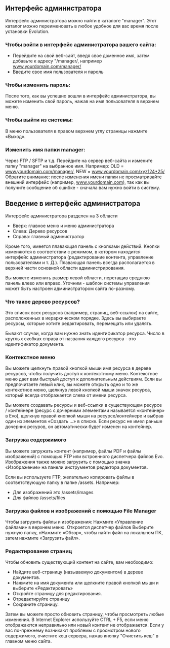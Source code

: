 ## Интерфейс администратора ##

Интерфейс администратора можно найти в каталоге "manager". Этот каталог можно переименовать в любое удобное для вас время после установки Evolution.

### Чтобы войти в интерфейс администратора вашего сайта: ###
- Перейдите на свой веб-сайт, введя свое доменное имя, затем добавьте к адресу "/manager/, например www.yourdomain.com/manager/
- Введите свое имя пользователя и пароль

### Чтобы изменить пароль: ###
После того, как вы успешно вошли в интерфейс администратора, вы можете изменить свой пароль, нажав на имя пользователя в верхнем меню.

### Чтобы выйти из системы: ###
В меню пользователя в правом верхнем углу страницы нажмите «Выход».

### Изменить имя папки manager: ###
Через FTP / SFTP и т.д. Перейдите на сервер веб-сайта и измените папку "manager" на выбранное имя.
Например: OLD = www.yourdomain.com/manager/, NEW = www.yourdomain.com/xyz124*25/
Обратите внимание: после изменения имени папки не просматривайте внешний интерфейс (например, www.yourdomain.com), так как вы получите сообщение об ошибке - сначала вам нужно войти в систему.

## Введение в интерфейс администратора ##
Интерфейс администратора разделен на 3 области

- Вверх: главное меню и меню администратора
- Слева: Дерево ресурсов
- Справа: главный администратор

Кроме того, имеется плавающая панель с кнопками действий. Кнопки изменяются в соответствии с режимом, в котором находится интерфейс администратора (редактирование контента, управление пользователями и т. Д.). Плавающая панель всегда располагается в верхней части основной области администрирования.

Вы можете изменить размер левой области, перетащив среднюю панель влево или вправо. Уточним - шаблон системы управления может быть настроен администратором сайта по-разному.

### Что такое дерево ресурсов? ###
Это список всех ресурсов (например, страниц, веб-ссылок) на сайте, расположенных в иерархическом порядке. Здесь вы выбираете ресурсы, которые хотите редактировать, перемещать или удалять.

Бывают случаи, когда вам нужно знать идентификатор ресурса. Число в круглых скобках справа от названия каждого ресурса - это идентификатор документа.


### Контекстное меню ###
Вы можете щелкнуть правой кнопкой мыши имя ресурса в дереве ресурсов, чтобы получить доступ к контекстному меню. Контекстное меню дает вам быстрый доступ к дополнительным действиям. Если вы предпочитаете левый клик, вы можете открыть одно и то же контекстное меню, щелкнув левой кнопкой мыши значок ресурса, который всегда отображается слева от имени ресурса.


Вы можете создавать ресурсы и веб-ссылки в существующем ресурсе / контейнере (ресурс с дочерними элементами называется «контейнер» в Evo), щелкнув правой кнопкой мыши на ресурсе/контейнере и выбрав один из элементов «Создать ...» в списке.  Если ресурс не имел раньше дочерних ресуров, он автоматически будет изменен на контейнер.

### Загрузка содержимого ###
Вы можете загружать контент (например, файлы PDF и файлы изображений) с помощью FTP или встроенного диспетчера файлов Evo. Изображения также можно загрузить с помощью значка «Изображение» на панели инструментов редактора документов.


Если вы используете FTP, желательно копировать файлы в соответствующую папку в папке /assets. Например:

- Для изображений это /assets/images
- Для файлов /assets/files

### Загрузка файлов и изображений с помощью File Manager ###
Чтобы загрузить файлы и изображения:
Нажмите «Управление файлами» в верхнем меню. Откроется диспетчер файлов
Выберите нужную папку, нНажмите «Обзор», чтобы найти файл на локальном ПК, затем нажмите «Загрузить файл».

### Редактирование страниц ###
Чтобы обновить существующий контент на сайте, вам необходимо:

- Найдите веб-страницу (называемую документом) в дереве документов.
- Нажмите на имя документа или щелкните правой кнопкой мыши и выберите «Редактировать»
- Откройте страницу для редактирования.
- Отредактируйте страницу
- Сохраните страницу.

Затем вы можете просто обновить страницу, чтобы просмотреть любые изменения. В Internet Explorer используйте CTRL + F5, если меню отображаются неправильно или новый контент не отображается. Если у вас по-прежнему возникают проблемы с просмотром нового содержимого, очистите кеш сервера, нажав кнопку "Очистить кеш" в главном меню сайта.
